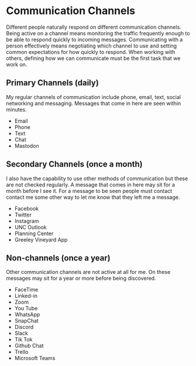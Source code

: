 # Communication Channels

Different people naturally respond on different communication channels.
Being active on a channel means monitoring the traffic frequently enough to 
be able to respond quickly to incoming messages.
Communicating with a person effectively means negotiating which channel to use
and setting common expectations for how quickly to respond.
When working with others, defining how we can communicate must be the first task 
that we work on.

## Primary Channels (daily)

My regular channels of communication include phone, email, text, social networking and messaging.  Messages that come in here are seen within minutes.

- Email
- Phone
- Text
- Chat
- Mastodon

## Secondary Channels (once a month)

I also have the capability to use other methods of communication but these are not
checked regularly. A message that comes in here may sit for a month before I see it.
For a message to be seen people must contact contact me some other way to let me 
know that they left me a message.

- Facebook
- Twitter
- Instagram
- UNC Outlook
- Planning Center
- Greeley Vineyard App

## Non-channels (once a year)

Other communication channels are not active at all for me.  On these messages may sit
for a year or more before being discovered.

- FaceTime
- Linked-in
- Zoom
- You Tube
- WhatsApp
- SnapChat
- Discord
- Slack
- Tik Tok
- Github Chat
- Trello
- Microsoft Teams

